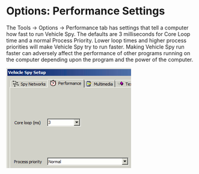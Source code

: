 # Options: Performance Settings

The Tools -> Options -> Performance tab has settings that tell a computer how fast to run Vehicle Spy. The defaults are 3 milliseconds for Core Loop time and a normal Process Priority. Lower loop times and higher process priorities will make Vehicle Spy try to run faster. Making Vehicle Spy run faster can adversely affect the performance of other programs running on the computer depending upon the program and the power of the computer.

![Figure 1: Use the Performance tab to change the Vehicle Spy core loop time and process priority.](../../../.gitbook/assets/PerformancePic.gif)
